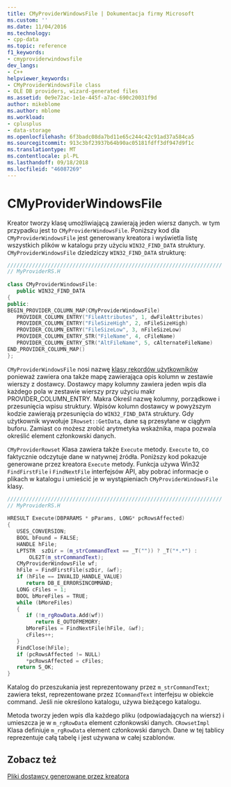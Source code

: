 ```yaml
---
title: CMyProviderWindowsFile | Dokumentacja firmy Microsoft
ms.custom: ''
ms.date: 11/04/2016
ms.technology:
- cpp-data
ms.topic: reference
f1_keywords:
- cmyproviderwindowsfile
dev_langs:
- C++
helpviewer_keywords:
- CMyProviderWindowsFile class
- OLE DB providers, wizard-generated files
ms.assetid: 0e9e72ac-1e1e-445f-a7ac-690c20031f9d
author: mikeblome
ms.author: mblome
ms.workload:
- cplusplus
- data-storage
ms.openlocfilehash: 6f3badc08da7bd11e65c244c42c91ad37a584ca5
ms.sourcegitcommit: 913c3bf23937b64b90ac05181fdff3df947d9f1c
ms.translationtype: MT
ms.contentlocale: pl-PL
ms.lasthandoff: 09/18/2018
ms.locfileid: "46087269"
---
```

# <a name="cmyproviderwindowsfile"></a>CMyProviderWindowsFile

Kreator tworzy klasę umożliwiającą zawierają jeden wiersz danych. w tym przypadku jest to `CMyProviderWindowsFile`. Poniższy kod dla `CMyProviderWindowsFile` jest generowany kreatora i wyświetla listę wszystkich plików w katalogu przy użyciu `WIN32_FIND_DATA` struktury. `CMyProviderWindowsFile` dziedziczy `WIN32_FIND_DATA` strukturę:  
  
```cpp
/////////////////////////////////////////////////////////////////////  
// MyProviderRS.H  
  
class CMyProviderWindowsFile:   
   public WIN32_FIND_DATA  
{  
public:  
BEGIN_PROVIDER_COLUMN_MAP(CMyProviderWindowsFile)  
   PROVIDER_COLUMN_ENTRY("FileAttributes", 1, dwFileAttributes)  
   PROVIDER_COLUMN_ENTRY("FileSizeHigh", 2, nFileSizeHigh)  
   PROVIDER_COLUMN_ENTRY("FileSizeLow", 3, nFileSizeLow)  
   PROVIDER_COLUMN_ENTRY_STR("FileName", 4, cFileName)  
   PROVIDER_COLUMN_ENTRY_STR("AltFileName", 5, cAlternateFileName)  
END_PROVIDER_COLUMN_MAP()  
};  
```  
  
`CMyProviderWindowsFile` nosi nazwę [klasy rekordów użytkowników](../../data/oledb/user-record.md) ponieważ zawiera ona także mapę zawierająca opis kolumn w zestawie wierszy z dostawcy. Dostawcy mapy kolumny zawiera jeden wpis dla każdego pola w zestawie wierszy przy użyciu makr PROVIDER_COLUMN_ENTRY. Makra Określ nazwę kolumny, porządkowe i przesunięcia wpisu struktury. Wpisów kolumn dostawcy w powyższym kodzie zawierają przesunięcia do `WIN32_FIND_DATA` struktury. Gdy użytkownik wywołuje `IRowset::GetData`, dane są przesyłane w ciągłym buforu. Zamiast co możesz zrobić arytmetyka wskaźnika, mapa pozwala określić element członkowski danych.  
  
`CMyProviderRowset` Klasa zawiera także `Execute` metody. `Execute` to, co faktycznie odczytuje dane w natywnej źródła. Poniższy kod pokazuje generowane przez kreatora `Execute` metody. Funkcja używa Win32 `FindFirstFile` i `FindNextFile` interfejsów API, aby pobrać informacje o plikach w katalogu i umieścić je w wystąpieniach `CMyProviderWindowsFile` klasy.  
  
```cpp
/////////////////////////////////////////////////////////////////////  
// MyProviderRS.H  
  
HRESULT Execute(DBPARAMS * pParams, LONG* pcRowsAffected)  
{  
   USES_CONVERSION;  
   BOOL bFound = FALSE;  
   HANDLE hFile;  
   LPTSTR  szDir = (m_strCommandText == _T("")) ? _T("*.*") :  
       OLE2T(m_strCommandText);  
   CMyProviderWindowsFile wf;  
   hFile = FindFirstFile(szDir, &wf);  
   if (hFile == INVALID_HANDLE_VALUE)  
      return DB_E_ERRORSINCOMMAND;  
   LONG cFiles = 1;  
   BOOL bMoreFiles = TRUE;  
   while (bMoreFiles)  
   {  
      if (!m_rgRowData.Add(wf))  
         return E_OUTOFMEMORY;  
      bMoreFiles = FindNextFile(hFile, &wf);  
      cFiles++;  
   }  
   FindClose(hFile);  
   if (pcRowsAffected != NULL)  
      *pcRowsAffected = cFiles;  
   return S_OK;  
}  
```  
  
Katalog do przeszukania jest reprezentowany przez `m_strCommandText`; zawiera tekst, reprezentowane przez `ICommandText` interfejsu w obiekcie command. Jeśli nie określono katalogu, używa bieżącego katalogu.  
  
Metoda tworzy jeden wpis dla każdego pliku (odpowiadających na wiersz) i umieszcza je w `m_rgRowData` element członkowski danych. `CRowsetImpl` Klasa definiuje `m_rgRowData` element członkowski danych. Dane w tej tablicy reprezentuje całą tabelę i jest używana w całej szablonów.  
  
## <a name="see-also"></a>Zobacz też  

[Pliki dostawcy generowane przez kreatora](../../data/oledb/provider-wizard-generated-files.md)